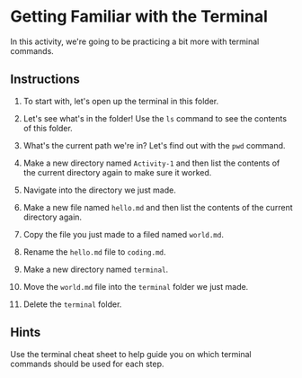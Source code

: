 # Getting Familiar with the Terminal

In this activity, we're going to be practicing a bit more with terminal commands.

## Instructions

1. To start with, let's open up the terminal in this folder.

2. Let's see what's in the folder! Use the `ls` command to see the contents of this folder.

3. What's the current path we're in? Let's find out with the `pwd` command.

4. Make a new directory named `Activity-1` and then list the contents of the current directory again to make sure it worked.

5. Navigate into the directory we just made.

6. Make a new file named `hello.md` and then list the contents of the current directory again.

7. Copy the file you just made to a filed named `world.md`.

8. Rename the `hello.md` file to `coding.md`.

9. Make a new directory named `terminal`.

10. Move the `world.md` file into the `terminal` folder we just made.

11. Delete the `terminal` folder.

## Hints

Use the terminal cheat sheet to help guide you on which terminal commands should be used for each step.
